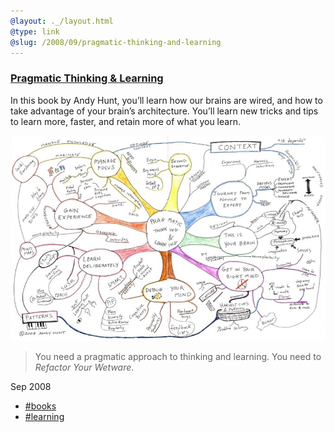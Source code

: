 ```yaml
---
@layout: ._/layout.html
@type: link
@slug: /2008/09/pragmatic-thinking-and-learning
---
```

### [Pragmatic Thinking & Learning][link]

In this book by Andy Hunt, you’ll learn how our brains are wired, and how to
take advantage of your brain’s architecture. You’ll learn new tricks and tips
to learn more, faster, and retain more of what you learn.

![Pragmatic Thinking & Learning](/.media/2008/09/pragmatic-thinking-and-learning.jpg)

> You need a pragmatic approach to thinking and learning. You need to
> _Refactor Your Wetware_.

<time>Sep 2008</time>
- [#books](/topics/books)
- [#learning](/topics/learning)

[link]: https://pragprog.com/titles/ahptl/pragmatic-thinking-and-learning/
